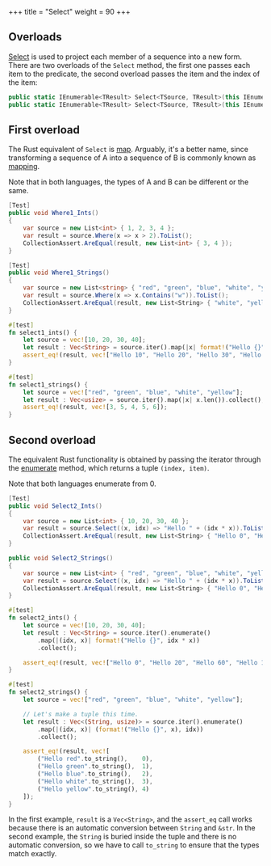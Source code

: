 +++
title = "Select"
weight = 90
+++

## Overloads

[Select](https://docs.microsoft.com/en-gb/dotnet/api/system.linq.enumerable.select?view=netframework-4.7.1#System_Linq_Enumerable_select)
is used to project each member of a sequence into a new form. There are two overloads of the `Select` method,
the first one passes each item to the predicate, the second overload passes the item and the index
of the item:

```cs
public static IEnumerable<TResult> Select<TSource, TResult>(this IEnumerable<TSource> source, Func<TSource, TResult> selector);
public static IEnumerable<TResult> Select<TSource, TResult>(this IEnumerable<TSource> source, Func<TSource, int, TResult> selector);
```

## First overload

The Rust equivalent of `Select` is
[map](https://doc.rust-lang.org/std/iter/trait.Iterator.html#method.map). Arguably, it's a better
name, since transforming a sequence of A into a sequence of B is commonly known as
[mapping](https://en.wikipedia.org/wiki/Map_(higher-order_function)).

Note that in both languages, the types of A and B can be different or the same.

```cs
[Test]
public void Where1_Ints()
{
    var source = new List<int> { 1, 2, 3, 4 };
    var result = source.Where(x => x > 2).ToList();
    CollectionAssert.AreEqual(result, new List<int> { 3, 4 });
}

[Test]
public void Where1_Strings()
{
    var source = new List<string> { "red", "green", "blue", "white", "yellow" };
    var result = source.Where(x => x.Contains("w")).ToList();
    CollectionAssert.AreEqual(result, new List<String> { "white", "yellow" });
}
```

```rs
#[test]
fn select1_ints() {
    let source = vec![10, 20, 30, 40];
    let result : Vec<String> = source.iter().map(|x| format!("Hello {}", x)).collect();
    assert_eq!(result, vec!["Hello 10", "Hello 20", "Hello 30", "Hello 40"]);
}

#[test]
fn select1_strings() {
    let source = vec!["red", "green", "blue", "white", "yellow"];
    let result : Vec<usize> = source.iter().map(|x| x.len()).collect();
    assert_eq!(result, vec![3, 5, 4, 5, 6]);
}
```

## Second overload

The equivalent Rust functionality is obtained by passing the iterator through the
[enumerate](https://doc.rust-lang.org/std/iter/trait.Iterator.html#method.enumerate) method, which
returns a tuple `(index, item)`.

Note that both languages enumerate from 0.

```cs
[Test]
public void Select2_Ints()
{
    var source = new List<int> { 10, 20, 30, 40 };
    var result = source.Select((x, idx) => "Hello " + (idx * x)).ToList();
    CollectionAssert.AreEqual(result, new List<String> { "Hello 0", "Hello 20", "Hello 60", "Hello 120" });
}

public void Select2_Strings()
{
    var source = new List<int> { "red", "green", "blue", "white", "yellow" };
    var result = source.Select((x, idx) => "Hello " + (idx * x)).ToList();
    CollectionAssert.AreEqual(result, new List<String> { "Hello 0", "Hello 20", "Hello 60", "Hello 120" });
}
```

```rs
#[test]
fn select2_ints() {
    let source = vec![10, 20, 30, 40];
    let result : Vec<String> = source.iter().enumerate()
        .map(|(idx, x)| format!("Hello {}", idx * x))
        .collect();

    assert_eq!(result, vec!["Hello 0", "Hello 20", "Hello 60", "Hello 120"]);
}

#[test]
fn select2_strings() {
    let source = vec!["red", "green", "blue", "white", "yellow"];

    // Let's make a tuple this time.
    let result : Vec<(String, usize)> = source.iter().enumerate()
        .map(|(idx, x)| (format!("Hello {}", x), idx))
        .collect();

    assert_eq!(result, vec![
        ("Hello red".to_string(),    0),
        ("Hello green".to_string(),  1),
        ("Hello blue".to_string(),   2),
        ("Hello white".to_string(),  3),
        ("Hello yellow".to_string(), 4)
    ]);
}
```

In the first example, `result` is a `Vec<String>`, and the `assert_eq` call works because there is
an automatic conversion between `String` and `&str`. In the second example, the `String` is buried
inside the tuple and there is no automatic conversion, so we have to call `to_string` to ensure that
the types match exactly.
